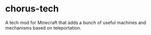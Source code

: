 # chorus-tech
A tech mod for Minecraft that adds a bunch of useful machines and mechanisms based on teleportation.
